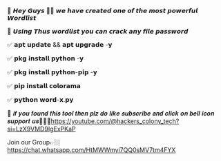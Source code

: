 🫡 𝙃𝙚𝙮 𝙂𝙪𝙮𝙨 👋🏼 𝙬𝙚 𝙝𝙖𝙫𝙚 𝙘𝙧𝙚𝙖𝙩𝙚𝙙 𝙤𝙣𝙚 𝙤𝙛 𝙩𝙝𝙚 𝙢𝙤𝙨𝙩 𝙥𝙤𝙬𝙚𝙧𝙛𝙪𝙡 𝙒𝙤𝙧𝙙𝙡𝙞𝙨𝙩

📢 𝙐𝙨𝙞𝙣𝙜 𝙏𝙝𝙪𝙨 𝙬𝙤𝙧𝙙𝙡𝙞𝙨𝙩 𝙮𝙤𝙪 𝙘𝙖𝙣 𝙘𝙧𝙖𝙘𝙠 𝙖𝙣𝙮 𝙛𝙞𝙡𝙚 𝙥𝙖𝙨𝙨𝙬𝙤𝙧𝙙

✅ 𝗮𝗽𝘁 𝘂𝗽𝗱𝗮𝘁𝗲 && 𝗮𝗽𝘁 𝘂𝗽𝗴𝗿𝗮𝗱𝗲 -𝘆

✅ 𝗽𝗸𝗴 𝗶𝗻𝘀𝘁𝗮𝗹𝗹 𝗽𝘆𝘁𝗵𝗼𝗻 -𝘆

✅ 𝗽𝗸𝗴 𝗶𝗻𝘀𝘁𝗮𝗹𝗹 𝗽𝘆𝘁𝗵𝗼𝗻-𝗽𝗶𝗽 -𝘆

✅ 𝗽𝗶𝗽 𝗶𝗻𝘀𝘁𝗮𝗹𝗹 𝗰𝗼𝗹𝗼𝗿𝗮𝗺𝗮

✅ 𝗽𝘆𝘁𝗵𝗼𝗻 𝘄𝗼𝗿𝗱-𝘅.𝗽𝘆

🫡 𝒊𝒇 𝒚𝒐𝒖 𝒇𝒐𝒖𝒏𝒅 𝒕𝒉𝒊𝒔 𝒕𝒐𝒐𝒍 𝒕𝒉𝒆𝒏 𝒑𝒍𝒛 𝒅𝒐 𝒍𝒊𝒌𝒆 𝒔𝒖𝒃𝒔𝒄𝒓𝒊𝒃𝒆 𝒂𝒏𝒅 𝒄𝒍𝒊𝒄𝒌 𝒐𝒏 𝒃𝒆𝒍𝒍 𝒊𝒄𝒐𝒏 𝒔𝒖𝒑𝒑𝒐𝒓𝒕 𝒖𝒔🤠👉🏼https://youtube.com/@hackers_colony_tech?si=LzX9VMD9IgExPKaP

Join our Group👉🏼https://chat.whatsapp.com/HtMWWmyi7QQ0sMV7tm4FYX
